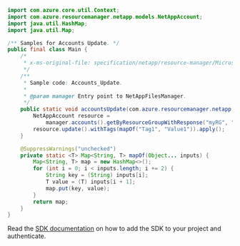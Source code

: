 ```java
import com.azure.core.util.Context;
import com.azure.resourcemanager.netapp.models.NetAppAccount;
import java.util.HashMap;
import java.util.Map;

/** Samples for Accounts Update. */
public final class Main {
    /*
     * x-ms-original-file: specification/netapp/resource-manager/Microsoft.NetApp/stable/2021-08-01/examples/Accounts_Update.json
     */
    /**
     * Sample code: Accounts_Update.
     *
     * @param manager Entry point to NetAppFilesManager.
     */
    public static void accountsUpdate(com.azure.resourcemanager.netapp.NetAppFilesManager manager) {
        NetAppAccount resource =
            manager.accounts().getByResourceGroupWithResponse("myRG", "account1", Context.NONE).getValue();
        resource.update().withTags(mapOf("Tag1", "Value1")).apply();
    }

    @SuppressWarnings("unchecked")
    private static <T> Map<String, T> mapOf(Object... inputs) {
        Map<String, T> map = new HashMap<>();
        for (int i = 0; i < inputs.length; i += 2) {
            String key = (String) inputs[i];
            T value = (T) inputs[i + 1];
            map.put(key, value);
        }
        return map;
    }
}
```

Read the [SDK documentation](https://github.com/Azure/azure-sdk-for-java/blob/azure-resourcemanager-netapp_1.0.0-beta.7/sdk/netapp/azure-resourcemanager-netapp/README.md) on how to add the SDK to your project and authenticate.
